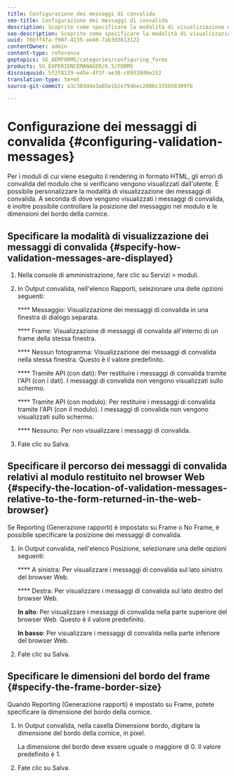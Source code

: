 ```yaml
---
title: Configurazione dei messaggi di convalida
seo-title: Configurazione dei messaggi di convalida
description: Scoprite come specificare la modalità di visualizzazione dei messaggi di convalida e la relativa posizione rispetto al modulo restituito nel browser Web.
seo-description: Scoprite come specificare la modalità di visualizzazione dei messaggi di convalida e la relativa posizione rispetto al modulo restituito nel browser Web.
uuid: f6bff4fa-f90f-4135-ae40-7ab3d3613122
contentOwner: admin
content-type: reference
geptopics: SG_AEMFORMS/categories/configuring_forms
products: SG_EXPERIENCEMANAGER/6.5/FORMS
discoiquuid: 5f2f8129-e45e-4f3f-ae30-c09330d0e152
translation-type: tm+mt
source-git-commit: a3c303d4e3a85e1b2e794bec2006c335056309fb

---
```



# Configurazione dei messaggi di convalida {#configuring-validation-messages}

Per i moduli di cui viene eseguito il rendering in formato HTML, gli errori di convalida del modulo che si verificano vengono visualizzati dall&#39;utente. È possibile personalizzare la modalità di visualizzazione dei messaggi di convalida. A seconda di dove vengono visualizzati i messaggi di convalida, è inoltre possibile controllare la posizione del messaggio nel modulo e le dimensioni del bordo della cornice.

## Specificare la modalità di visualizzazione dei messaggi di convalida {#specify-how-validation-messages-are-displayed}

1. Nella console di amministrazione, fare clic su Servizi > moduli.
1. In Output convalida, nell&#39;elenco Rapporti, selezionare una delle opzioni seguenti:

   **** Messaggio: Visualizzazione dei messaggi di convalida in una finestra di dialogo separata.

   **** Frame: Visualizzazione di messaggi di convalida all&#39;interno di un frame della stessa finestra.

   **** Nessun fotogramma: Visualizzazione dei messaggi di convalida nella stessa finestra. Questo è il valore predefinito.

   **** Tramite API (con dati): Per restituire i messaggi di convalida tramite l&#39;API (con i dati). I messaggi di convalida non vengono visualizzati sullo schermo.

   **** Tramite API (con modulo): Per restituire i messaggi di convalida tramite l&#39;API (con il modulo). I messaggi di convalida non vengono visualizzati sullo schermo.

   **** Nessuno: Per non visualizzare i messaggi di convalida.

1. Fate clic su Salva.

## Specificare il percorso dei messaggi di convalida relativi al modulo restituito nel browser Web {#specify-the-location-of-validation-messages-relative-to-the-form-returned-in-the-web-browser}

Se Reporting (Generazione rapporti) è impostato su Frame o No Frame, è possibile specificare la posizione dei messaggi di convalida.

1. In Output convalida, nell&#39;elenco Posizione, selezionare una delle opzioni seguenti:

   **** A sinistra: Per visualizzare i messaggi di convalida sul lato sinistro del browser Web.

   **** Destra: Per visualizzare i messaggi di convalida sul lato destro del browser Web.

   **In alto**: Per visualizzare i messaggi di convalida nella parte superiore del browser Web. Questo è il valore predefinito.

   **In basso**: Per visualizzare i messaggi di convalida nella parte inferiore del browser Web.

1. Fate clic su Salva.

## Specificare le dimensioni del bordo del frame {#specify-the-frame-border-size}

Quando Reporting (Generazione rapporti) è impostato su Frame, potete specificare la dimensione del bordo della cornice.

1. In Output convalida, nella casella Dimensione bordo, digitare la dimensione del bordo della cornice, in pixel.

   La dimensione del bordo deve essere uguale o maggiore di 0. Il valore predefinito è 1.

1. Fate clic su Salva.

